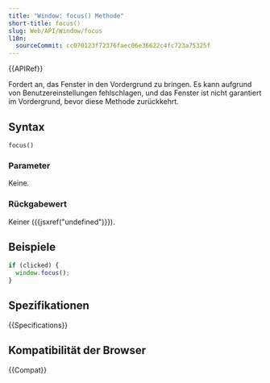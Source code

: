 ```yaml
---
title: "Window: focus() Methode"
short-title: focus()
slug: Web/API/Window/focus
l10n:
  sourceCommit: cc070123f72376faec06e36622c4fc723a75325f
---
```


{{APIRef}}

Fordert an, das Fenster in den Vordergrund zu bringen. Es kann aufgrund von Benutzereinstellungen fehlschlagen, und das Fenster ist nicht garantiert im Vordergrund, bevor diese Methode zurückkehrt.

## Syntax

```js-nolint
focus()
```

### Parameter

Keine.

### Rückgabewert

Keiner ({{jsxref("undefined")}}).

## Beispiele

```js
if (clicked) {
  window.focus();
}
```

## Spezifikationen

{{Specifications}}

## Kompatibilität der Browser

{{Compat}}
